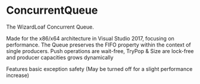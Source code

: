 # ConcurrentQueue

The WizardLoaf Concurrent Queue.

Made for the x86/x64 architecture in Visual Studio 2017, focusing
on performance. The Queue preserves the FIFO property within the 
context of single producers. Push operations are wait-free, TryPop & Size 
are lock-free and producer capacities grows dynamically

Features basic exception safety (May be turned off for a slight performance increase)
